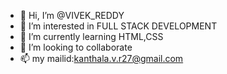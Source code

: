 - 👋 Hi, I’m @VIVEK_REDDY
- 👀 I’m interested in FULL STACK DEVELOPMENT
- 🌱 I’m currently learning HTML,CSS
- 💞️ I’m looking to collaborate
- 📫 my mailid:kanthala.v.r27@gmail.com

<!---
Vivekreddy20/Vivekreddy20 is a ✨ special ✨ repository because its `README.md` (this file) appears on your GitHub profile.
You can click the Preview link to take a look at your changes.
--->
